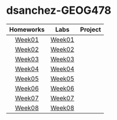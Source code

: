 # dsanchez-GEOG478
| Homeworks      | Labs          | Project |
| :------------: |:-------------:| :-----: |
|[Week01](Homework/Week01)|[Week01](Homework/Week01)|
|[Week02](Homework/Week02)|[Week02](Homework/Week02)|
|[Week03](Homework/Week03)|[Week03](Homework/Week03)|
|[Week04](Homework/Week4)|[Week04](Homework/Week04)|
|[Week05](Homework/Week05)|[Week05](Homework/Week05)|
|[Week06](Homework/Week06)|[Week06](Homework/Week06)|
|[Week07](Homework/Week07)|[Week07](Homework/Week07)|
|[Week08](Homework/Week08)|[Week08](Homework/Week08/)|

